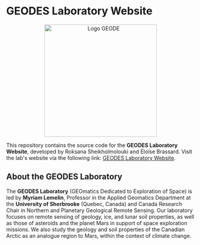 # GEODES Laboratory Website

<div align="center">
  <img src="https://github.com/user-attachments/assets/0003b995-4f2f-404e-a814-6caef005e762" alt="Logo GEODE" width="300">
</div>


This repository contains the source code for the **GEODES Laboratory Website**, developed by Roksana Sheikholmolouki and Éloïse Brassard. Visit the lab's website via the following link: [GEODES Laboratory Website](https://geodes.recherche.usherbrooke.ca/en/home.html).


## About the GEODES Laboratory

The **GEODES Laboratory** (GEOmatics Dedicated to Exploration of Space) is led by **Myriam Lemelin**, Professor in the Applied Geomatics Department at the **University of Sherbrooke** (Quebec, Canada) and Canada Research Chair in Northern and Planetary Geological Remote Sensing. Our laboratory focuses on remote sensing of geology, ice, and lunar soil properties, as well as those of asteroids and the planet Mars in support of space exploration missions. We also study the geology and soil properties of the Canadian Arctic as an analogue region to Mars, within the context of climate change.


